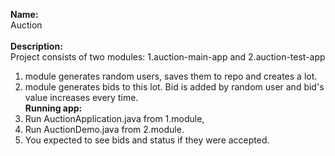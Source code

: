 <b> Name: </b> <br>
Auction <br><br>
<b> Description: </b> <br>
Project consists of two modules: 1.auction-main-app and 2.auction-test-app <br>
1. module generates random users, saves them to repo and creates a lot. <br>
2. module generates bids to this lot. Bid is added by random user and bid's value increases every time. <br>
<b>Running app:</b> <br>
1. Run AuctionApplication.java from 1.module, <br>
2. Run AuctionDemo.java from 2.module. <br>
3. You expected to see bids and status if they were accepted.
